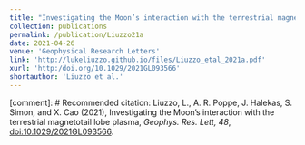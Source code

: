 ```yaml
---
title: "Investigating the Moon’s interaction with the terrestrial magnetotail lobe plasma"
collection: publications
permalink: /publication/Liuzzo21a
date: 2021-04-26
venue: 'Geophysical Research Letters'
link: 'http://lukeliuzzo.github.io/files/Liuzzo_etal_2021a.pdf'
xurl: 'http:/doi.org/10.1029/2021GL093566'
shortauthor: 'Liuzzo et al.'
---
```


[comment]: # Recommended citation: Liuzzo, L., A. R. Poppe, J. Halekas, S. Simon, and X. Cao (2021), Investigating the Moon’s interaction with the terrestrial magnetotail lobe plasma, <i>Geophys. Res. Lett, 48</i>, [doi:10.1029/2021GL093566](https://doi.org/10.1029/2021GL093566).
